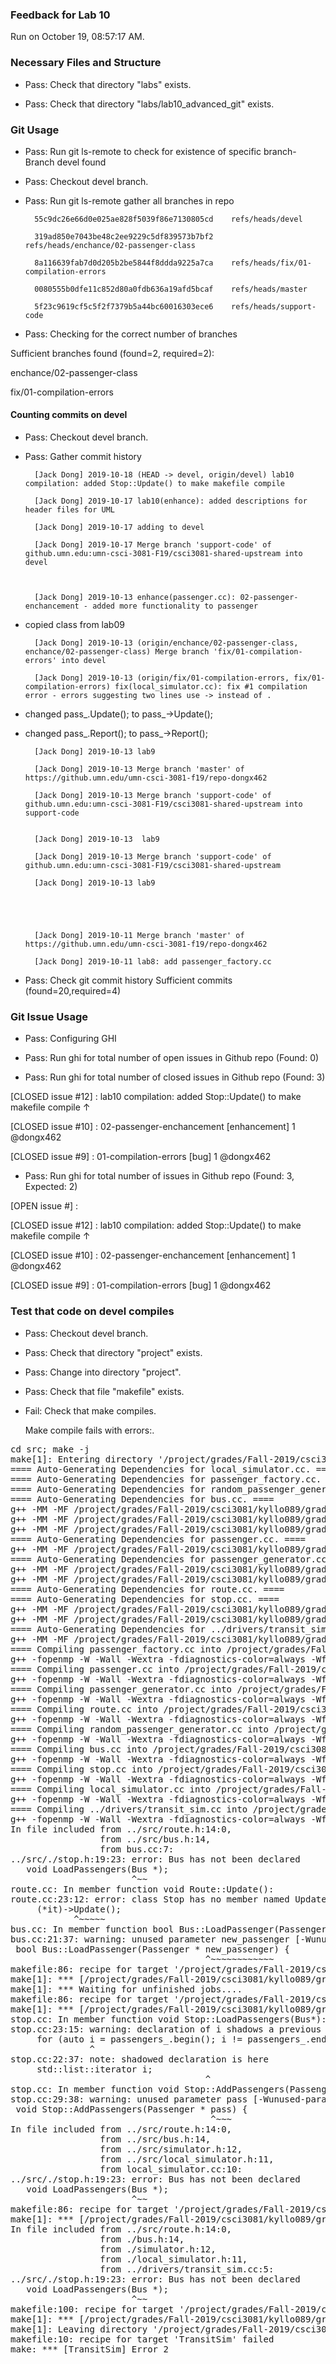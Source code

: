 ### Feedback for Lab 10

Run on October 19, 08:57:17 AM.


### Necessary Files and Structure

+ Pass: Check that directory "labs" exists.

+ Pass: Check that directory "labs/lab10_advanced_git" exists.


### Git Usage

+ Pass: Run git ls-remote to check for existence of specific branch- Branch devel found

+ Pass: Checkout devel branch.



+ Pass: Run git ls-remote gather all branches in repo

		55c9dc26e66d0e025ae828f5039f86e7130805cd	refs/heads/devel

		319ad850e7043be48c2ee9229c5df839573b7bf2	refs/heads/enchance/02-passenger-class

		8a116639fab7d0d205b2be5844f8ddda9225a7ca	refs/heads/fix/01-compilation-errors

		0080555b0dfe11c852d80a0fdb636a19afd5bcaf	refs/heads/master

		5f23c9619cf5c5f2f7379b5a44bc60016303ece6	refs/heads/support-code



+ Pass: Checking for the correct number of branches

Sufficient branches found (found=2, required=2):

enchance/02-passenger-class

fix/01-compilation-errors


#### Counting commits on devel

+ Pass: Checkout devel branch.



+ Pass: Gather commit history

		[Jack Dong] 2019-10-18 (HEAD -> devel, origin/devel) lab10 compilation: added Stop::Update() to make makefile compile 

		[Jack Dong] 2019-10-17 lab10(enhance): added descriptions for header files for UML 

		[Jack Dong] 2019-10-17 adding to devel 

		[Jack Dong] 2019-10-17 Merge branch 'support-code' of github.umn.edu:umn-csci-3081-F19/csci3081-shared-upstream into devel 



		[Jack Dong] 2019-10-13 enhance(passenger.cc): 02-passenger-enchancement - added more functionality to passenger
- copied class from lab09


		[Jack Dong] 2019-10-13 (origin/enchance/02-passenger-class, enchance/02-passenger-class) Merge branch 'fix/01-compilation-errors' into devel 

		[Jack Dong] 2019-10-13 (origin/fix/01-compilation-errors, fix/01-compilation-errors) fix(local_simulator.cc): fix #1 compilation error - errors suggesting two lines use -> instead of .
- changed pass_.Update(); to pass_->Update();
- changed pass_.Report(); to pass_->Report();


		[Jack Dong] 2019-10-13 lab9 

		[Jack Dong] 2019-10-13 Merge branch 'master' of https://github.umn.edu/umn-csci-3081-f19/repo-dongx462 

		[Jack Dong] 2019-10-13 Merge branch 'support-code' of github.umn.edu:umn-csci-3081-F19/csci3081-shared-upstream into support-code 


		[Jack Dong] 2019-10-13  lab9 

		[Jack Dong] 2019-10-13 Merge branch 'support-code' of github.umn.edu:umn-csci-3081-F19/csci3081-shared-upstream 

		[Jack Dong] 2019-10-13 lab9 





		[Jack Dong] 2019-10-11 Merge branch 'master' of https://github.umn.edu/umn-csci-3081-f19/repo-dongx462 

		[Jack Dong] 2019-10-11 lab8: add passenger_factory.cc 


















+ Pass: Check git commit history
Sufficient commits (found=20,required=4)


### Git Issue Usage

+ Pass: Configuring GHI

+ Pass: Run ghi for total number of open issues in Github repo (Found: 0)

+ Pass: Run ghi for total number of closed issues in Github repo (Found: 3)

[CLOSED issue #12] :  lab10 compilation: added Stop::Update() to make makefile compile ↑

[CLOSED issue #10] :  02-passenger-enchancement [enhancement] 1 @dongx462

[CLOSED issue #9] :  01-compilation-errors [bug] 1 @dongx462





+ Pass: Run ghi for total number of issues in Github repo (Found: 3, Expected: 2) 

 [OPEN issue #] : 

[CLOSED issue #12] :  lab10 compilation: added Stop::Update() to make makefile compile ↑

[CLOSED issue #10] :  02-passenger-enchancement [enhancement] 1 @dongx462

[CLOSED issue #9] :  01-compilation-errors [bug] 1 @dongx462

 




### Test that code on  devel compiles

+ Pass: Checkout devel branch.



+ Pass: Check that directory "project" exists.

+ Pass: Change into directory "project".

+ Pass: Check that file "makefile" exists.

+ Fail: Check that make compiles.

    Make compile fails with errors:.
<pre>cd src; make -j
make[1]: Entering directory '/project/grades/Fall-2019/csci3081/kyllo089/grading-environment/grading-scripts/grading/Lab_10_Feedback/repo-dongx462/project/src'
==== Auto-Generating Dependencies for local_simulator.cc. ====
==== Auto-Generating Dependencies for passenger_factory.cc. ====
==== Auto-Generating Dependencies for random_passenger_generator.cc. ====
==== Auto-Generating Dependencies for bus.cc. ====
g++ -MM -MF /project/grades/Fall-2019/csci3081/kyllo089/grading-environment/grading-scripts/grading/Lab_10_Feedback/repo-dongx462/project/build/obj/transit_sim/local_simulator.d -MP -MT /project/grades/Fall-2019/csci3081/kyllo089/grading-environment/grading-scripts/grading/Lab_10_Feedback/repo-dongx462/project/build/obj/transit_sim/local_simulator.o -W -Wall -Wextra -fdiagnostics-color=always -Wfloat-equal -Wshadow -Wcast-align -Wcast-qual -Wformat=2 -Winit-self -Wlogical-op -Wmissing-declarations -Wmissing-include-dirs -Wredundant-decls -Wswitch-default -Wsuggest-override -Wstrict-null-sentinel -Wsign-promo -Wold-style-cast -Woverloaded-virtual -Wctor-dtor-privacy -Wno-old-style-cast -Wno-cast-align -g -std=c++11 -c -I.. -I. -I./.. -I../drivers local_simulator.cc
g++ -MM -MF /project/grades/Fall-2019/csci3081/kyllo089/grading-environment/grading-scripts/grading/Lab_10_Feedback/repo-dongx462/project/build/obj/transit_sim/passenger_factory.d -MP -MT /project/grades/Fall-2019/csci3081/kyllo089/grading-environment/grading-scripts/grading/Lab_10_Feedback/repo-dongx462/project/build/obj/transit_sim/passenger_factory.o -W -Wall -Wextra -fdiagnostics-color=always -Wfloat-equal -Wshadow -Wcast-align -Wcast-qual -Wformat=2 -Winit-self -Wlogical-op -Wmissing-declarations -Wmissing-include-dirs -Wredundant-decls -Wswitch-default -Wsuggest-override -Wstrict-null-sentinel -Wsign-promo -Wold-style-cast -Woverloaded-virtual -Wctor-dtor-privacy -Wno-old-style-cast -Wno-cast-align -g -std=c++11 -c -I.. -I. -I./.. -I../drivers passenger_factory.cc
g++ -MM -MF /project/grades/Fall-2019/csci3081/kyllo089/grading-environment/grading-scripts/grading/Lab_10_Feedback/repo-dongx462/project/build/obj/transit_sim/bus.d -MP -MT /project/grades/Fall-2019/csci3081/kyllo089/grading-environment/grading-scripts/grading/Lab_10_Feedback/repo-dongx462/project/build/obj/transit_sim/bus.o -W -Wall -Wextra -fdiagnostics-color=always -Wfloat-equal -Wshadow -Wcast-align -Wcast-qual -Wformat=2 -Winit-self -Wlogical-op -Wmissing-declarations -Wmissing-include-dirs -Wredundant-decls -Wswitch-default -Wsuggest-override -Wstrict-null-sentinel -Wsign-promo -Wold-style-cast -Woverloaded-virtual -Wctor-dtor-privacy -Wno-old-style-cast -Wno-cast-align -g -std=c++11 -c -I.. -I. -I./.. -I../drivers bus.cc
==== Auto-Generating Dependencies for passenger.cc. ====
g++ -MM -MF /project/grades/Fall-2019/csci3081/kyllo089/grading-environment/grading-scripts/grading/Lab_10_Feedback/repo-dongx462/project/build/obj/transit_sim/random_passenger_generator.d -MP -MT /project/grades/Fall-2019/csci3081/kyllo089/grading-environment/grading-scripts/grading/Lab_10_Feedback/repo-dongx462/project/build/obj/transit_sim/random_passenger_generator.o -W -Wall -Wextra -fdiagnostics-color=always -Wfloat-equal -Wshadow -Wcast-align -Wcast-qual -Wformat=2 -Winit-self -Wlogical-op -Wmissing-declarations -Wmissing-include-dirs -Wredundant-decls -Wswitch-default -Wsuggest-override -Wstrict-null-sentinel -Wsign-promo -Wold-style-cast -Woverloaded-virtual -Wctor-dtor-privacy -Wno-old-style-cast -Wno-cast-align -g -std=c++11 -c -I.. -I. -I./.. -I../drivers random_passenger_generator.cc
==== Auto-Generating Dependencies for passenger_generator.cc. ====
g++ -MM -MF /project/grades/Fall-2019/csci3081/kyllo089/grading-environment/grading-scripts/grading/Lab_10_Feedback/repo-dongx462/project/build/obj/transit_sim/passenger.d -MP -MT /project/grades/Fall-2019/csci3081/kyllo089/grading-environment/grading-scripts/grading/Lab_10_Feedback/repo-dongx462/project/build/obj/transit_sim/passenger.o -W -Wall -Wextra -fdiagnostics-color=always -Wfloat-equal -Wshadow -Wcast-align -Wcast-qual -Wformat=2 -Winit-self -Wlogical-op -Wmissing-declarations -Wmissing-include-dirs -Wredundant-decls -Wswitch-default -Wsuggest-override -Wstrict-null-sentinel -Wsign-promo -Wold-style-cast -Woverloaded-virtual -Wctor-dtor-privacy -Wno-old-style-cast -Wno-cast-align -g -std=c++11 -c -I.. -I. -I./.. -I../drivers passenger.cc
g++ -MM -MF /project/grades/Fall-2019/csci3081/kyllo089/grading-environment/grading-scripts/grading/Lab_10_Feedback/repo-dongx462/project/build/obj/transit_sim/passenger_generator.d -MP -MT /project/grades/Fall-2019/csci3081/kyllo089/grading-environment/grading-scripts/grading/Lab_10_Feedback/repo-dongx462/project/build/obj/transit_sim/passenger_generator.o -W -Wall -Wextra -fdiagnostics-color=always -Wfloat-equal -Wshadow -Wcast-align -Wcast-qual -Wformat=2 -Winit-self -Wlogical-op -Wmissing-declarations -Wmissing-include-dirs -Wredundant-decls -Wswitch-default -Wsuggest-override -Wstrict-null-sentinel -Wsign-promo -Wold-style-cast -Woverloaded-virtual -Wctor-dtor-privacy -Wno-old-style-cast -Wno-cast-align -g -std=c++11 -c -I.. -I. -I./.. -I../drivers passenger_generator.cc
==== Auto-Generating Dependencies for route.cc. ====
==== Auto-Generating Dependencies for stop.cc. ====
g++ -MM -MF /project/grades/Fall-2019/csci3081/kyllo089/grading-environment/grading-scripts/grading/Lab_10_Feedback/repo-dongx462/project/build/obj/transit_sim/route.d -MP -MT /project/grades/Fall-2019/csci3081/kyllo089/grading-environment/grading-scripts/grading/Lab_10_Feedback/repo-dongx462/project/build/obj/transit_sim/route.o -W -Wall -Wextra -fdiagnostics-color=always -Wfloat-equal -Wshadow -Wcast-align -Wcast-qual -Wformat=2 -Winit-self -Wlogical-op -Wmissing-declarations -Wmissing-include-dirs -Wredundant-decls -Wswitch-default -Wsuggest-override -Wstrict-null-sentinel -Wsign-promo -Wold-style-cast -Woverloaded-virtual -Wctor-dtor-privacy -Wno-old-style-cast -Wno-cast-align -g -std=c++11 -c -I.. -I. -I./.. -I../drivers route.cc
g++ -MM -MF /project/grades/Fall-2019/csci3081/kyllo089/grading-environment/grading-scripts/grading/Lab_10_Feedback/repo-dongx462/project/build/obj/transit_sim/stop.d -MP -MT /project/grades/Fall-2019/csci3081/kyllo089/grading-environment/grading-scripts/grading/Lab_10_Feedback/repo-dongx462/project/build/obj/transit_sim/stop.o -W -Wall -Wextra -fdiagnostics-color=always -Wfloat-equal -Wshadow -Wcast-align -Wcast-qual -Wformat=2 -Winit-self -Wlogical-op -Wmissing-declarations -Wmissing-include-dirs -Wredundant-decls -Wswitch-default -Wsuggest-override -Wstrict-null-sentinel -Wsign-promo -Wold-style-cast -Woverloaded-virtual -Wctor-dtor-privacy -Wno-old-style-cast -Wno-cast-align -g -std=c++11 -c -I.. -I. -I./.. -I../drivers stop.cc
==== Auto-Generating Dependencies for ../drivers/transit_sim.cc. ====
g++ -MM -MF /project/grades/Fall-2019/csci3081/kyllo089/grading-environment/grading-scripts/grading/Lab_10_Feedback/repo-dongx462/project/build/objdrivers/transit_sim.d -MP -MT /project/grades/Fall-2019/csci3081/kyllo089/grading-environment/grading-scripts/grading/Lab_10_Feedback/repo-dongx462/project/build/objdrivers/transit_sim.o -W -Wall -Wextra -fdiagnostics-color=always -Wfloat-equal -Wshadow -Wcast-align -Wcast-qual -Wformat=2 -Winit-self -Wlogical-op -Wmissing-declarations -Wmissing-include-dirs -Wredundant-decls -Wswitch-default -Wsuggest-override -Wstrict-null-sentinel -Wsign-promo -Wold-style-cast -Woverloaded-virtual -Wctor-dtor-privacy -Wno-old-style-cast -Wno-cast-align -g -std=c++11 -c -I.. -I. -I./.. -I../drivers ../drivers/transit_sim.cc
==== Compiling passenger_factory.cc into /project/grades/Fall-2019/csci3081/kyllo089/grading-environment/grading-scripts/grading/Lab_10_Feedback/repo-dongx462/project/build/obj/transit_sim/passenger_factory.o. ====
g++ -fopenmp -W -Wall -Wextra -fdiagnostics-color=always -Wfloat-equal -Wshadow -Wcast-align -Wcast-qual -Wformat=2 -Winit-self -Wlogical-op -Wmissing-declarations -Wmissing-include-dirs -Wredundant-decls -Wswitch-default -Wsuggest-override -Wstrict-null-sentinel -Wsign-promo -Wold-style-cast -Woverloaded-virtual -Wctor-dtor-privacy -Wno-old-style-cast -Wno-cast-align -g -std=c++11 -c -I.. -I. -I./.. -I../drivers  -c -fPIC -o  /project/grades/Fall-2019/csci3081/kyllo089/grading-environment/grading-scripts/grading/Lab_10_Feedback/repo-dongx462/project/build/obj/transit_sim/passenger_factory.o passenger_factory.cc
==== Compiling passenger.cc into /project/grades/Fall-2019/csci3081/kyllo089/grading-environment/grading-scripts/grading/Lab_10_Feedback/repo-dongx462/project/build/obj/transit_sim/passenger.o. ====
g++ -fopenmp -W -Wall -Wextra -fdiagnostics-color=always -Wfloat-equal -Wshadow -Wcast-align -Wcast-qual -Wformat=2 -Winit-self -Wlogical-op -Wmissing-declarations -Wmissing-include-dirs -Wredundant-decls -Wswitch-default -Wsuggest-override -Wstrict-null-sentinel -Wsign-promo -Wold-style-cast -Woverloaded-virtual -Wctor-dtor-privacy -Wno-old-style-cast -Wno-cast-align -g -std=c++11 -c -I.. -I. -I./.. -I../drivers  -c -fPIC -o  /project/grades/Fall-2019/csci3081/kyllo089/grading-environment/grading-scripts/grading/Lab_10_Feedback/repo-dongx462/project/build/obj/transit_sim/passenger.o passenger.cc
==== Compiling passenger_generator.cc into /project/grades/Fall-2019/csci3081/kyllo089/grading-environment/grading-scripts/grading/Lab_10_Feedback/repo-dongx462/project/build/obj/transit_sim/passenger_generator.o. ====
g++ -fopenmp -W -Wall -Wextra -fdiagnostics-color=always -Wfloat-equal -Wshadow -Wcast-align -Wcast-qual -Wformat=2 -Winit-self -Wlogical-op -Wmissing-declarations -Wmissing-include-dirs -Wredundant-decls -Wswitch-default -Wsuggest-override -Wstrict-null-sentinel -Wsign-promo -Wold-style-cast -Woverloaded-virtual -Wctor-dtor-privacy -Wno-old-style-cast -Wno-cast-align -g -std=c++11 -c -I.. -I. -I./.. -I../drivers  -c -fPIC -o  /project/grades/Fall-2019/csci3081/kyllo089/grading-environment/grading-scripts/grading/Lab_10_Feedback/repo-dongx462/project/build/obj/transit_sim/passenger_generator.o passenger_generator.cc
==== Compiling route.cc into /project/grades/Fall-2019/csci3081/kyllo089/grading-environment/grading-scripts/grading/Lab_10_Feedback/repo-dongx462/project/build/obj/transit_sim/route.o. ====
g++ -fopenmp -W -Wall -Wextra -fdiagnostics-color=always -Wfloat-equal -Wshadow -Wcast-align -Wcast-qual -Wformat=2 -Winit-self -Wlogical-op -Wmissing-declarations -Wmissing-include-dirs -Wredundant-decls -Wswitch-default -Wsuggest-override -Wstrict-null-sentinel -Wsign-promo -Wold-style-cast -Woverloaded-virtual -Wctor-dtor-privacy -Wno-old-style-cast -Wno-cast-align -g -std=c++11 -c -I.. -I. -I./.. -I../drivers  -c -fPIC -o  /project/grades/Fall-2019/csci3081/kyllo089/grading-environment/grading-scripts/grading/Lab_10_Feedback/repo-dongx462/project/build/obj/transit_sim/route.o route.cc
==== Compiling random_passenger_generator.cc into /project/grades/Fall-2019/csci3081/kyllo089/grading-environment/grading-scripts/grading/Lab_10_Feedback/repo-dongx462/project/build/obj/transit_sim/random_passenger_generator.o. ====
g++ -fopenmp -W -Wall -Wextra -fdiagnostics-color=always -Wfloat-equal -Wshadow -Wcast-align -Wcast-qual -Wformat=2 -Winit-self -Wlogical-op -Wmissing-declarations -Wmissing-include-dirs -Wredundant-decls -Wswitch-default -Wsuggest-override -Wstrict-null-sentinel -Wsign-promo -Wold-style-cast -Woverloaded-virtual -Wctor-dtor-privacy -Wno-old-style-cast -Wno-cast-align -g -std=c++11 -c -I.. -I. -I./.. -I../drivers  -c -fPIC -o  /project/grades/Fall-2019/csci3081/kyllo089/grading-environment/grading-scripts/grading/Lab_10_Feedback/repo-dongx462/project/build/obj/transit_sim/random_passenger_generator.o random_passenger_generator.cc
==== Compiling bus.cc into /project/grades/Fall-2019/csci3081/kyllo089/grading-environment/grading-scripts/grading/Lab_10_Feedback/repo-dongx462/project/build/obj/transit_sim/bus.o. ====
g++ -fopenmp -W -Wall -Wextra -fdiagnostics-color=always -Wfloat-equal -Wshadow -Wcast-align -Wcast-qual -Wformat=2 -Winit-self -Wlogical-op -Wmissing-declarations -Wmissing-include-dirs -Wredundant-decls -Wswitch-default -Wsuggest-override -Wstrict-null-sentinel -Wsign-promo -Wold-style-cast -Woverloaded-virtual -Wctor-dtor-privacy -Wno-old-style-cast -Wno-cast-align -g -std=c++11 -c -I.. -I. -I./.. -I../drivers  -c -fPIC -o  /project/grades/Fall-2019/csci3081/kyllo089/grading-environment/grading-scripts/grading/Lab_10_Feedback/repo-dongx462/project/build/obj/transit_sim/bus.o bus.cc
==== Compiling stop.cc into /project/grades/Fall-2019/csci3081/kyllo089/grading-environment/grading-scripts/grading/Lab_10_Feedback/repo-dongx462/project/build/obj/transit_sim/stop.o. ====
g++ -fopenmp -W -Wall -Wextra -fdiagnostics-color=always -Wfloat-equal -Wshadow -Wcast-align -Wcast-qual -Wformat=2 -Winit-self -Wlogical-op -Wmissing-declarations -Wmissing-include-dirs -Wredundant-decls -Wswitch-default -Wsuggest-override -Wstrict-null-sentinel -Wsign-promo -Wold-style-cast -Woverloaded-virtual -Wctor-dtor-privacy -Wno-old-style-cast -Wno-cast-align -g -std=c++11 -c -I.. -I. -I./.. -I../drivers  -c -fPIC -o  /project/grades/Fall-2019/csci3081/kyllo089/grading-environment/grading-scripts/grading/Lab_10_Feedback/repo-dongx462/project/build/obj/transit_sim/stop.o stop.cc
==== Compiling local_simulator.cc into /project/grades/Fall-2019/csci3081/kyllo089/grading-environment/grading-scripts/grading/Lab_10_Feedback/repo-dongx462/project/build/obj/transit_sim/local_simulator.o. ====
g++ -fopenmp -W -Wall -Wextra -fdiagnostics-color=always -Wfloat-equal -Wshadow -Wcast-align -Wcast-qual -Wformat=2 -Winit-self -Wlogical-op -Wmissing-declarations -Wmissing-include-dirs -Wredundant-decls -Wswitch-default -Wsuggest-override -Wstrict-null-sentinel -Wsign-promo -Wold-style-cast -Woverloaded-virtual -Wctor-dtor-privacy -Wno-old-style-cast -Wno-cast-align -g -std=c++11 -c -I.. -I. -I./.. -I../drivers  -c -fPIC -o  /project/grades/Fall-2019/csci3081/kyllo089/grading-environment/grading-scripts/grading/Lab_10_Feedback/repo-dongx462/project/build/obj/transit_sim/local_simulator.o local_simulator.cc
==== Compiling ../drivers/transit_sim.cc into /project/grades/Fall-2019/csci3081/kyllo089/grading-environment/grading-scripts/grading/Lab_10_Feedback/repo-dongx462/project/build/objdrivers/transit_sim.o. ====
g++ -fopenmp -W -Wall -Wextra -fdiagnostics-color=always -Wfloat-equal -Wshadow -Wcast-align -Wcast-qual -Wformat=2 -Winit-self -Wlogical-op -Wmissing-declarations -Wmissing-include-dirs -Wredundant-decls -Wswitch-default -Wsuggest-override -Wstrict-null-sentinel -Wsign-promo -Wold-style-cast -Woverloaded-virtual -Wctor-dtor-privacy -Wno-old-style-cast -Wno-cast-align -g -std=c++11 -c -I.. -I. -I./.. -I../drivers  -c -fPIC -o  /project/grades/Fall-2019/csci3081/kyllo089/grading-environment/grading-scripts/grading/Lab_10_Feedback/repo-dongx462/project/build/objdrivers/transit_sim.o ../drivers/transit_sim.cc
In file included from ../src/route.h:14:0,
                 from ../src/bus.h:14,
                 from bus.cc:7:
../src/./stop.h:19:23: error: Bus has not been declared
   void LoadPassengers(Bus *);
                       ^~~
route.cc: In member function void Route::Update():
route.cc:23:12: error: class Stop has no member named Update
     (*it)->Update();
            ^~~~~~
bus.cc: In member function bool Bus::LoadPassenger(Passenger*):
bus.cc:21:37: warning: unused parameter new_passenger [-Wunused-parameter]
 bool Bus::LoadPassenger(Passenger * new_passenger) {
                                     ^~~~~~~~~~~~~
makefile:86: recipe for target '/project/grades/Fall-2019/csci3081/kyllo089/grading-environment/grading-scripts/grading/Lab_10_Feedback/repo-dongx462/project/build/obj/transit_sim/route.o' failed
make[1]: *** [/project/grades/Fall-2019/csci3081/kyllo089/grading-environment/grading-scripts/grading/Lab_10_Feedback/repo-dongx462/project/build/obj/transit_sim/route.o] Error 1
make[1]: *** Waiting for unfinished jobs....
makefile:86: recipe for target '/project/grades/Fall-2019/csci3081/kyllo089/grading-environment/grading-scripts/grading/Lab_10_Feedback/repo-dongx462/project/build/obj/transit_sim/bus.o' failed
make[1]: *** [/project/grades/Fall-2019/csci3081/kyllo089/grading-environment/grading-scripts/grading/Lab_10_Feedback/repo-dongx462/project/build/obj/transit_sim/bus.o] Error 1
stop.cc: In member function void Stop::LoadPassengers(Bus*):
stop.cc:23:15: warning: declaration of i shadows a previous local [-Wshadow]
     for (auto i = passengers_.begin(); i != passengers_.end(); ++i) {
               ^
stop.cc:22:37: note: shadowed declaration is here
     std::list<Passenger*>::iterator i;
                                     ^
stop.cc: In member function void Stop::AddPassengers(Passenger*):
stop.cc:29:38: warning: unused parameter pass [-Wunused-parameter]
 void Stop::AddPassengers(Passenger * pass) {
                                      ^~~~
In file included from ../src/route.h:14:0,
                 from ../src/bus.h:14,
                 from ../src/simulator.h:12,
                 from ../src/local_simulator.h:11,
                 from local_simulator.cc:10:
../src/./stop.h:19:23: error: Bus has not been declared
   void LoadPassengers(Bus *);
                       ^~~
makefile:86: recipe for target '/project/grades/Fall-2019/csci3081/kyllo089/grading-environment/grading-scripts/grading/Lab_10_Feedback/repo-dongx462/project/build/obj/transit_sim/local_simulator.o' failed
make[1]: *** [/project/grades/Fall-2019/csci3081/kyllo089/grading-environment/grading-scripts/grading/Lab_10_Feedback/repo-dongx462/project/build/obj/transit_sim/local_simulator.o] Error 1
In file included from ../src/route.h:14:0,
                 from ./bus.h:14,
                 from ./simulator.h:12,
                 from ./local_simulator.h:11,
                 from ../drivers/transit_sim.cc:5:
../src/./stop.h:19:23: error: Bus has not been declared
   void LoadPassengers(Bus *);
                       ^~~
makefile:100: recipe for target '/project/grades/Fall-2019/csci3081/kyllo089/grading-environment/grading-scripts/grading/Lab_10_Feedback/repo-dongx462/project/build/objdrivers/transit_sim.o' failed
make[1]: *** [/project/grades/Fall-2019/csci3081/kyllo089/grading-environment/grading-scripts/grading/Lab_10_Feedback/repo-dongx462/project/build/objdrivers/transit_sim.o] Error 1
make[1]: Leaving directory '/project/grades/Fall-2019/csci3081/kyllo089/grading-environment/grading-scripts/grading/Lab_10_Feedback/repo-dongx462/project/src'
makefile:10: recipe for target 'TransitSim' failed
make: *** [TransitSim] Error 2
</pre>



